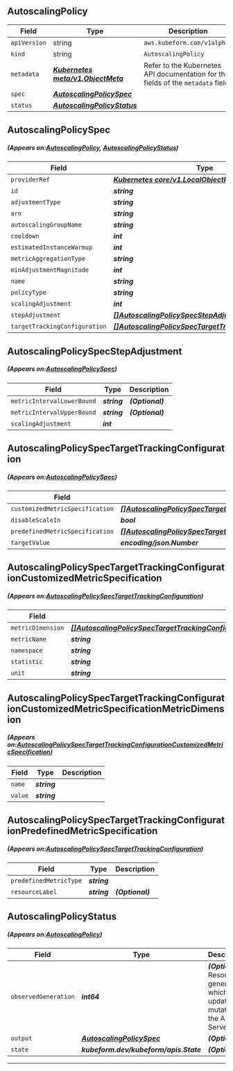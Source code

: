## AutoscalingPolicy
| Field | Type | Description |
| ------ | ----- | ----------- |
| `apiVersion` | string | `aws.kubeform.com/v1alpha1` |
|    `kind` | string | `AutoscalingPolicy` |
| `metadata` | ***[Kubernetes meta/v1.ObjectMeta](https://kubernetes.io/docs/reference/generated/kubernetes-api/v1.13/#objectmeta-v1-meta)***|Refer to the Kubernetes API documentation for the fields of the `metadata` field.|
| `spec` | ***[AutoscalingPolicySpec](#AutoscalingPolicySpec)***||
| `status` | ***[AutoscalingPolicyStatus](#AutoscalingPolicyStatus)***||
## AutoscalingPolicySpec
##### (Appears on:[AutoscalingPolicy](#AutoscalingPolicy), [AutoscalingPolicyStatus](#AutoscalingPolicyStatus))
| Field | Type | Description |
| ------ | ----- | ----------- |
| `providerRef` | ***[Kubernetes core/v1.LocalObjectReference](https://kubernetes.io/docs/reference/generated/kubernetes-api/v1.13/#localobjectreference-v1-core)***||
| `id` | ***string***||
| `adjustmentType` | ***string***| ***(Optional)*** |
| `arn` | ***string***| ***(Optional)*** |
| `autoscalingGroupName` | ***string***||
| `cooldown` | ***int***| ***(Optional)*** |
| `estimatedInstanceWarmup` | ***int***| ***(Optional)*** |
| `metricAggregationType` | ***string***| ***(Optional)*** |
| `minAdjustmentMagnitude` | ***int***| ***(Optional)*** |
| `name` | ***string***||
| `policyType` | ***string***| ***(Optional)*** |
| `scalingAdjustment` | ***int***| ***(Optional)*** |
| `stepAdjustment` | ***[[]AutoscalingPolicySpecStepAdjustment](#AutoscalingPolicySpecStepAdjustment)***| ***(Optional)*** |
| `targetTrackingConfiguration` | ***[[]AutoscalingPolicySpecTargetTrackingConfiguration](#AutoscalingPolicySpecTargetTrackingConfiguration)***| ***(Optional)*** |
## AutoscalingPolicySpecStepAdjustment
##### (Appears on:[AutoscalingPolicySpec](#AutoscalingPolicySpec))
| Field | Type | Description |
| ------ | ----- | ----------- |
| `metricIntervalLowerBound` | ***string***| ***(Optional)*** |
| `metricIntervalUpperBound` | ***string***| ***(Optional)*** |
| `scalingAdjustment` | ***int***||
## AutoscalingPolicySpecTargetTrackingConfiguration
##### (Appears on:[AutoscalingPolicySpec](#AutoscalingPolicySpec))
| Field | Type | Description |
| ------ | ----- | ----------- |
| `customizedMetricSpecification` | ***[[]AutoscalingPolicySpecTargetTrackingConfigurationCustomizedMetricSpecification](#AutoscalingPolicySpecTargetTrackingConfigurationCustomizedMetricSpecification)***| ***(Optional)*** |
| `disableScaleIn` | ***bool***| ***(Optional)*** |
| `predefinedMetricSpecification` | ***[[]AutoscalingPolicySpecTargetTrackingConfigurationPredefinedMetricSpecification](#AutoscalingPolicySpecTargetTrackingConfigurationPredefinedMetricSpecification)***| ***(Optional)*** |
| `targetValue` | ***encoding/json.Number***||
## AutoscalingPolicySpecTargetTrackingConfigurationCustomizedMetricSpecification
##### (Appears on:[AutoscalingPolicySpecTargetTrackingConfiguration](#AutoscalingPolicySpecTargetTrackingConfiguration))
| Field | Type | Description |
| ------ | ----- | ----------- |
| `metricDimension` | ***[[]AutoscalingPolicySpecTargetTrackingConfigurationCustomizedMetricSpecificationMetricDimension](#AutoscalingPolicySpecTargetTrackingConfigurationCustomizedMetricSpecificationMetricDimension)***| ***(Optional)*** |
| `metricName` | ***string***||
| `namespace` | ***string***||
| `statistic` | ***string***||
| `unit` | ***string***| ***(Optional)*** |
## AutoscalingPolicySpecTargetTrackingConfigurationCustomizedMetricSpecificationMetricDimension
##### (Appears on:[AutoscalingPolicySpecTargetTrackingConfigurationCustomizedMetricSpecification](#AutoscalingPolicySpecTargetTrackingConfigurationCustomizedMetricSpecification))
| Field | Type | Description |
| ------ | ----- | ----------- |
| `name` | ***string***||
| `value` | ***string***||
## AutoscalingPolicySpecTargetTrackingConfigurationPredefinedMetricSpecification
##### (Appears on:[AutoscalingPolicySpecTargetTrackingConfiguration](#AutoscalingPolicySpecTargetTrackingConfiguration))
| Field | Type | Description |
| ------ | ----- | ----------- |
| `predefinedMetricType` | ***string***||
| `resourceLabel` | ***string***| ***(Optional)*** |
## AutoscalingPolicyStatus
##### (Appears on:[AutoscalingPolicy](#AutoscalingPolicy))
| Field | Type | Description |
| ------ | ----- | ----------- |
| `observedGeneration` | ***int64***| ***(Optional)*** Resource generation, which is updated on mutation by the API Server.|
| `output` | ***[AutoscalingPolicySpec](#AutoscalingPolicySpec)***| ***(Optional)*** |
| `state` | ***kubeform.dev/kubeform/apis.State***| ***(Optional)*** |
---

